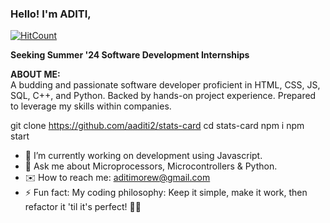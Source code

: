 ### Hello! I'm ADITI,

  [![HitCount](https://hits.dwyl.com/aaditi2/aaditi2.svg?style=flat-square&show=unique)](http://hits.dwyl.com/aaditi2/aaditi2)
  
**Seeking Summer '24 Software Development Internships**

__ABOUT ME:__  
A budding and passionate software developer proficient in HTML, CSS, JS, SQL, C++, and Python. Backed by hands-on project experience. Prepared to leverage my skills within companies.

git clone https://github.com/aaditi2/stats-card 
cd stats-card
npm i
npm start

- 🔭 I’m currently working on development using Javascript.
- 💬 Ask me about Microprocessors, Microcontrollers & Python.
- ✉️ How to reach me: aditimorew@gmail.com
- ⚡ Fun fact: My coding philosophy: Keep it simple, make it work, then refactor it 'til it's perfect! 🧹💡


